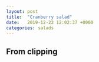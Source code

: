 ```yaml
---
layout: post
title:  "Cranberry salad"
date:   2019-12-22 12:02:37 +0000
categories: salads
---
```


## From clipping
